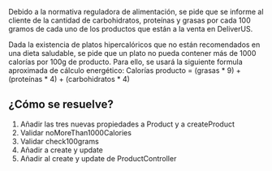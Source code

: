 Debido a la normativa reguladora de alimentación, se pide que se informe al cliente de la cantidad de carbohidratos, proteínas y grasas por cada 100 gramos de cada uno de los productos que están a la venta en DeliverUS.

Dada la existencia de platos hipercalóricos que no están recomendados en una dieta saludable, se pide que un plato no pueda contener más de 1000 calorías por 100g de producto. Para ello, se usará la siguiente formula aproximada de cálculo energético:
Calorías producto = (grasas * 9) + (proteínas * 4) + (carbohidratos * 4)

## ¿Cómo se resuelve?
1. Añadir las tres nuevas propiedades a Product y a createProduct
2. Validar noMoreThan1000Calories
3. Validar check100grams
4. Añadir a create y update
5. Añadir al create y update de ProductController